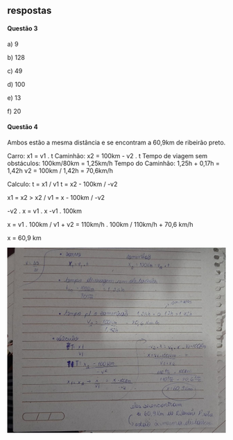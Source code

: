 ## respostas

#### Questão 3

a) 9

b) 128

c) 49

d) 100

e) 13

f) 20

#### Questão 4

Ambos estão a mesma distância e se encontram a 60,9km de ribeirão preto.

Carro: x1 = v1 . t 
Caminhão: x2 = 100km - v2 . t
Tempo de viagem sem obstáculos: 100km/80km = 1,25km/h
Tempo do Caminhão: 1,25h + 0,17h = 1,42h
v2 = 100km / 1,42h = 70,6km/h

Calculo: t = x1 / v1     t = x2 - 100km / -v2   

x1 = x2 > x2 / v1 = x - 100km / -v2

-v2 . x = v1 . x -v1 . 100km

x = v1 . 100km / v1 + v2 = 110km/h . 100km / 110km/h + 70,6 km/h

x = 60,9 km


![Alt text](https://github.com/AlexJjunio/teste-desenvolvedor/blob/main/assets/teste.jpg)
